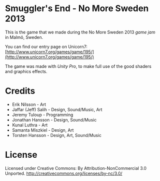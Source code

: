 Smuggler's End - No More Sweden 2013
========

This is the game that we made during the No More Sweden 2013 *game jam* in Malmö, Sweden.

You can find our entry page on Unicorn7:
[http://www.unicorn7.org/games/game/195/](http://www.unicorn7.org/games/game/195/)

The game was made with *Unity Pro*, to make full use of the good shaders and graphics effects.

# Credits

* Erik Nilsson - Art
* Jaffar (Jeff) Salih - Design, Sound/Music, Art
* Jeremy Tuloup - Programming
* Jonathan Hansson - Design, Sound/Music
* Kunal Luthra - Art
* Samanta Miszkiel - Design, Art
* Torsten Hansson - Design, Art, Sound/Music


# License

Licensed under Creative Commons: By Attribution-NonCommercial 3.0 Unported.
http://creativecommons.org/licenses/by-nc/3.0/
